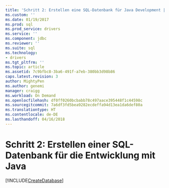 ```yaml
---
title: 'Schritt 2: Erstellen eine SQL-Datenbank für Java Development | Microsoft Docs'
ms.custom: ''
ms.date: 01/19/2017
ms.prod: sql
ms.prod_service: drivers
ms.service: ''
ms.component: jdbc
ms.reviewer: ''
ms.suite: sql
ms.technology:
- drivers
ms.tgt_pltfrm: ''
ms.topic: article
ms.assetid: 7c9bfbc8-3ba6-491f-a7eb-380bb3d98b86
caps.latest.revision: 3
author: MightyPen
ms.author: genemi
manager: craigg
ms.workload: On Demand
ms.openlocfilehash: df0ff0260bcbabb78c497aace395448f1c44598c
ms.sourcegitcommit: 7a6df3fd5bea9282ecdeffa94d13ea1da6def80a
ms.translationtype: HT
ms.contentlocale: de-DE
ms.lasthandoff: 04/16/2018
---
```

# <a name="step-2-create-a-sql-database-for-java-development"></a>Schritt 2: Erstellen einer SQL-Datenbank für die Entwicklung mit Java
[!INCLUDE[CreateDatabase](../../includes/createdatabase.md)]
